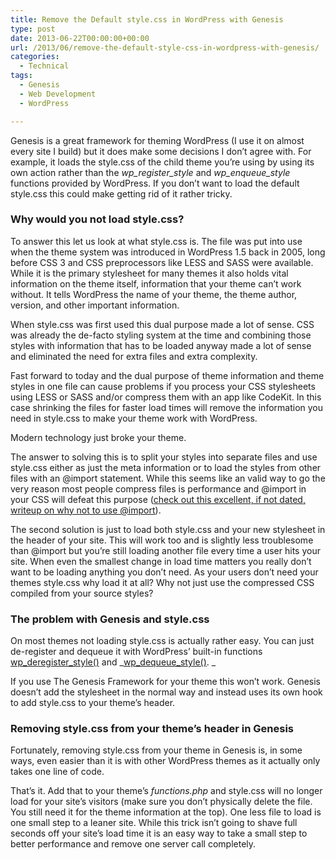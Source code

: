 ```yaml
---
title: Remove the Default style.css in WordPress with Genesis
type: post
date: 2013-06-22T00:00:00+00:00
url: /2013/06/remove-the-default-style-css-in-wordpress-with-genesis/
categories:
  - Technical
tags:
  - Genesis
  - Web Development
  - WordPress

---
```

Genesis is a great framework for theming WordPress (I use it on almost every site I build) but it does make some decisions I don’t agree with. For example, it loads the style.css of the child theme you’re using by using its own action rather than the _wp\_register\_style_ and _wp\_enqueue\_style_ functions provided by WordPress. If you don’t want to load the default style.css this could make getting rid of it rather tricky.

### Why would you not load style.css?

To answer this let us look at what style.css is. The file was put into use when the theme system was introduced in WordPress 1.5 back in 2005, long before CSS 3 and CSS preprocessors like LESS and SASS were available. While it is the primary stylesheet for many themes it also holds vital information on the theme itself, information that your theme can’t work without. It tells WordPress the name of your theme, the theme author, version, and other important information.

When style.css was first used this dual purpose made a lot of sense. CSS was already the de-facto styling system at the time and combining those styles with information that has to be loaded anyway made a lot of sense and eliminated the need for extra files and extra complexity.

Fast forward to today and the dual purpose of theme information and theme styles in one file can cause problems if you process your CSS stylesheets using LESS or SASS and/or compress them with an app like CodeKit. In this case shrinking the files for faster load times will remove the information you need in style.css to make your theme work with WordPress.

Modern technology just broke your theme.

The answer to solving this is to split your styles into separate files and use style.css either as just the meta information or to load the styles from other files with an @import statement. While this seems like an valid way to go the very reason most people compress files is performance and @import in your CSS will defeat this purpose (<a title="Don't use @import" href="http://www.stevesouders.com/blog/2009/04/09/dont-use-import/" target="_blank" rel="noopener noreferrer">check out this excellent, if not dated, writeup on why not to use @import</a>).

The second solution is just to load both style.css and your new stylesheet in the header of your site. This will work too and is slightly less troublesome than @import but you’re still loading another file every time a user hits your site. When even the smallest change in load time matters you really don’t want to be loading anything you don’t need. As your users don’t need your themes style.css why load it at all? Why not just use the compressed CSS compiled from your source styles?

### The problem with Genesis and style.css

On most themes not loading style.css is actually rather easy. You can just de-register and dequeue it with WordPress’ built-in functions <a title="wp_deregister_style() in the WordPress Codex" href="http://codex.wordpress.org/Function_Reference/wp_deregister_style" target="_blank" rel="noopener noreferrer">wp_deregister_style()</a> and _<a title="wp_dequeue_style in the WordPress codex" href="http://codex.wordpress.org/Function_Reference/wp_dequeue_style" target="_blank" rel="noopener noreferrer">wp_dequeue_style()</a>. _

If you use The Genesis Framework for your theme this won’t work. Genesis doesn’t add the stylesheet in the normal way and instead uses its own hook to add style.css to your theme’s header.

### Removing style.css from your theme’s header in Genesis

Fortunately, removing style.css from your theme in Genesis is, in some ways, even easier than it is with other WordPress themes as it actually only takes one line of code.

That’s it. Add that to your theme’s _functions.php_ and style.css will no longer load for your site’s visitors (make sure you don’t physically delete the file. You still need it for the theme information at the top). One less file to load is one small step to a leaner site. While this trick isn’t going to shave full seconds off your site’s load time it is an easy way to take a small step to better performance and remove one server call completely.